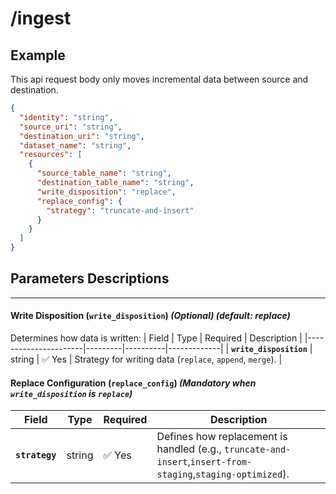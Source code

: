 # /ingest



## Example
This api request body only moves incremental data between source and destination.
```json
{
  "identity": "string",
  "source_uri": "string",
  "destination_uri": "string",
  "dataset_name": "string",
  "resources": [
    {
      "source_table_name": "string",
      "destination_table_name": "string",
      "write_disposition": "replace",
      "replace_config": {
        "strategy": "truncate-and-insert"
      }
    }
  ]
}
```

## Parameters Descriptions


---

#### **Write Disposition (`write_disposition`)** *(Optional)* *(default: replace)*
Determines how data is written:
| Field                | Type    | Required | Description |
|----------------------|---------|----------|-------------|
| **`write_disposition`** | string | ✅ Yes  | Strategy for writing data (`replace`, `append`, `merge`). |

#### **Replace Configuration (`replace_config`)** *(Mandatory when `write_disposition` is `replace`)*
| Field        | Type    | Required | Description |
|-------------|---------|----------|-------------|
| **`strategy`** | string | ✅ Yes | Defines how replacement is handled (e.g., `truncate-and-insert`,`insert-from-staging`,`staging-optimized`). |